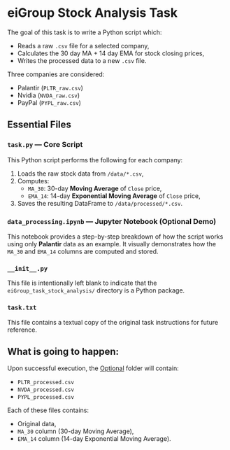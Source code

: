 # eiGroup Stock Analysis Task

The goal of this task is to write a Python script which:
- Reads a raw `.csv` file for a selected company,
- Calculates the 30 day MA + 14 day EMA for stock closing prices,
- Writes the processed data to a new `.csv` file.

Three companies are considered:
- Palantir (`PLTR_raw.csv`)
- Nvidia (`NVDA_raw.csv`)
- PayPal (`PYPL_raw.csv`)

## Essential Files

### `task.py` — Core Script

This Python script performs the following for each company:

1. Loads the raw stock data from `/data/*.csv`,
2. Computes:
   - `MA_30`: 30-day **Moving Average** of `Close` price,
   - `EMA_14`: 14-day **Exponential Moving Average** of `Close` price,
3. Saves the resulting DataFrame to `/data/processed/*.csv`.

### `data_processing.ipynb` — Jupyter Notebook (Optional Demo)

This notebook provides a step-by-step breakdown of how the script works using only **Palantir** data as an example. It visually demonstrates how the `MA_30` and `EMA_14` columns are computed and stored.


### `__init__.py`

This file is intentionally left blank to indicate that the `eiGroup_task_stock_analysis/` directory is a Python package.

### `task.txt`

This file contains a textual copy of the original task instructions for future reference.


## What is going to happen:

Upon successful execution, the [Optional](Optional/) folder will contain:
- `PLTR_processed.csv`
- `NVDA_processed.csv`
- `PYPL_processed.csv`

Each of these files contains:
- Original data,
- `MA_30` column (30-day Moving Average),
- `EMA_14` column (14-day Exponential Moving Average).
